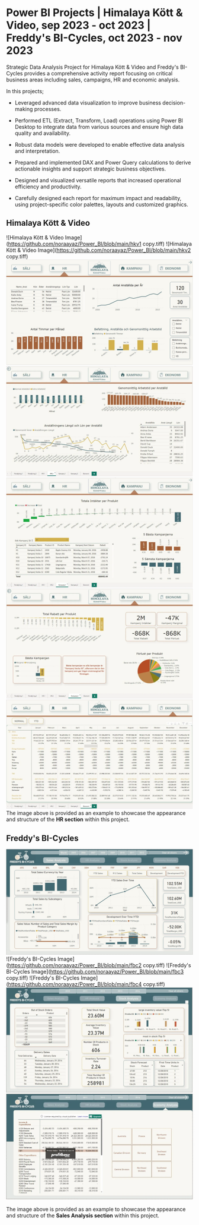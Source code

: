 # Power BI Projects | Himalaya Kött & Video, sep 2023 - oct 2023 | Freddy's BI-Cycles, oct 2023 - nov 2023

Strategic Data Analysis Project for Himalaya Kött & Video and Freddy's BI-Cycles provides a comprehensive activity report 
focusing on critical business areas including sales, campaigns, HR and economic analysis.

In this projects;
* Leveraged advanced data visualization to improve business decision-making processes.

* Performed ETL (Extract, Transform, Load) operations using Power BI Desktop to integrate data from various sources and ensure high data quality and availability.

* Robust data models were developed to enable effective data analysis and interpretation.

* Prepared and implemented DAX and Power Query calculations to derive actionable insights and support strategic business objectives.

* Designed and visualized versatile reports that increased operational efficiency and productivity.

* Carefully designed each report for maximum impact and readability, using project-specific color palettes, layouts and customized graphics.

## Himalaya Kött & Video
![Himalaya Kött & Video Image](https://github.com/noraayaz/Power_BI/blob/main/hkv1 copy.tiff)
![Himalaya Kött & Video Image](https://github.com/noraayaz/Power_BI/blob/main/hkv2 copy.tiff)
![Himalaya Kött & Video Image](https://github.com/noraayaz/Power_BI/blob/main/HKV_pbix.jpg)
![Himalaya Kött & Video Image](https://github.com/noraayaz/Power_BI/blob/main/hkv4.webp)
![Himalaya Kött & Video Image](https://github.com/noraayaz/Power_BI/blob/main/hkv5.webp)
![Himalaya Kött & Video Image](https://github.com/noraayaz/Power_BI/blob/main/hkv6.webp)
![Himalaya Kött & Video Image](https://github.com/noraayaz/Power_BI/blob/main/hkv7.webp)
The image above is provided as an example to showcase the appearance and structure of the **HR section** within this project.

## Freddy's BI-Cycles

![Freddy's BI-Cycles Image](https://github.com/noraayaz/Power_BI/blob/main/FBC_pbix.jpg)
![Freddy's BI-Cycles Image](https://github.com/noraayaz/Power_BI/blob/main/fbc2 copy.tiff)
![Freddy's BI-Cycles Image](https://github.com/noraayaz/Power_BI/blob/main/fbc3 copy.tiff)
![Freddy's BI-Cycles Image](https://github.com/noraayaz/Power_BI/blob/main/fbc4 copy.tiff)
![Freddy's BI-Cycles Image](https://github.com/noraayaz/Power_BI/blob/main/fbc5.webp)
![Freddy's BI-Cycles Image](https://github.com/noraayaz/Power_BI/blob/main/fbc6.webp)

The image above is provided as an example to showcase the appearance and structure of the **Sales Analysis section** within this project.

